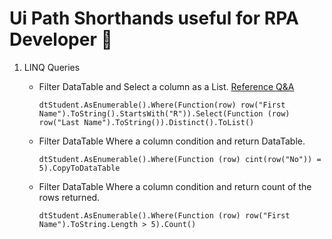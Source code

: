 # Ui Path Shorthands useful for RPA Developer :robot:
1. LINQ Queries
  	- Filter DataTable and Select a column as a List. [Reference Q&A](https://stackoverflow.com/questions/68089211/create-a-list-of-elements-from-a-datatable-linq-column)

		`dtStudent.AsEnumerable().Where(Function(row) row("First Name").ToString().StartsWith("R")).Select(Function (row) row("Last Name").ToString()).Distinct().ToList()`

  	- Filter DataTable Where a column condition and return DataTable.

		`dtStudent.AsEnumerable().Where(Function (row) cint(row("No")) = 5).CopyToDataTable`

  	- Filter DataTable Where a column condition and return count of the rows returned.

		`dtStudent.AsEnumerable().Where(Function (row) row("First Name").ToString.Length > 5).Count()`
